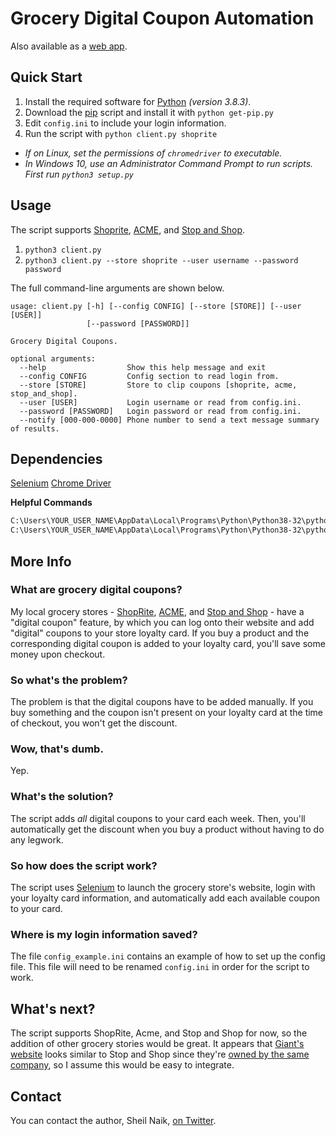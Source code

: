 # Grocery Digital Coupon Automation

Also available as a [web app](https://github.com/primaryobjects/grocery-digital-coupons/tree/web).

## Quick Start

1. Install the required software for [Python](https://www.python.org/downloads/) *(version 3.8.3)*.
2. Download the [pip](https://bootstrap.pypa.io/get-pip.py) script and install it with `python get-pip.py`
3. Edit `config.ini` to include your login information.
4. Run the script with `python client.py shoprite`

- *If on Linux, set the permissions of `chromedriver` to executable.*
- *In Windows 10, use an Administrator Command Prompt to run scripts. First run `python3 setup.py`*

## Usage

The script supports [Shoprite](http://www.shoprite.com), [ACME](https://www.acmemarkets.com), and [Stop and Shop](http://www.stopandshop.com/).

1. `python3 client.py`
2. `python3 client.py --store shoprite --user username --password password`

The full command-line arguments are shown below.

```text
usage: client.py [-h] [--config CONFIG] [--store [STORE]] [--user [USER]]
                 [--password [PASSWORD]]

Grocery Digital Coupons.

optional arguments:
  --help                  Show this help message and exit
  --config CONFIG         Config section to read login from.
  --store [STORE]         Store to clip coupons [shoprite, acme, stop_and_shop].
  --user [USER]           Login username or read from config.ini.
  --password [PASSWORD]   Login password or read from config.ini.
  --notify [000-000-0000] Phone number to send a text message summary of results.
```

## Dependencies
[Selenium](http://selenium-python.readthedocs.io/index.html)
[Chrome Driver](https://sites.google.com/a/chromium.org/chromedriver/downloads)

**Helpful Commands**

```bash
C:\Users\YOUR_USER_NAME\AppData\Local\Programs\Python\Python38-32\python -m pip install --trusted-host pypi.org --trusted-host files.pythonhosted.org --upgrade pip
C:\Users\YOUR_USER_NAME\AppData\Local\Programs\Python\Python38-32\python client.py
```

## More Info

### What are grocery digital coupons?
My local grocery stores - [ShopRite](http://www.shoprite.com), [ACME](https://www.acmemarkets.com), and [Stop and Shop](http://www.stopandshop.com/) - have a "digital coupon" feature, by which you can log onto their website and add "digital" coupons to your store loyalty card. If you buy a product and the corresponding digital coupon is added to your loyalty card, you'll save some money upon checkout.

### So what's the problem?
The problem is that the digital coupons have to be added manually. If you buy something and the coupon isn't present on your loyalty card at the time of checkout, you won't get the discount.

### Wow, that's dumb.
Yep.

### What's the solution?
The script adds *all* digital coupons to your card each week. Then, you'll automatically get the discount when you buy a product without having to do any legwork.

### So how does the script work?
The script uses [Selenium](http://selenium-python.readthedocs.io/index.html) to launch the grocery store's website, login with your loyalty card information, and automatically add each available coupon to your card.

### Where is my login information saved?
The file `config_example.ini` contains an example of how to set up the config file. This file will need to be renamed `config.ini` in order for the script to work.

## What's next?

The script supports ShopRite, Acme, and Stop and Shop for now, so the addition of other grocery stories would be great. It appears that [Giant's website](https://giantfoodstores.com/) looks similar to Stop and Shop since they're [owned by the same company](https://en.wikipedia.org/wiki/Stop_%26_Shop/Giant-Landover), so I assume this would be easy to integrate.

## Contact

You can contact the author, Sheil Naik, [on Twitter](http://www.twitter.com/sheilnaik).
